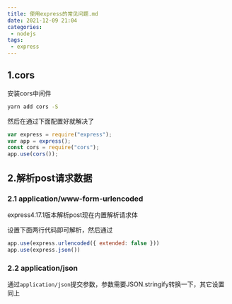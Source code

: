 ```yaml
---
title: 使用express的常见问题.md
date: 2021-12-09 21:04
categories:
 - nodejs
tags:
 - express
---
```

## 1.cors

安装cors中间件

```bash
yarn add cors -S
```

然后在通过下面配置好就解决了

```javascript
var express = require("express");
var app = express();
const cors = require("cors");
app.use(cors());
```

## 2.解析post请求数据

### 2.1 application/www-form-urlencoded

express4.17.1版本解析post现在内置解析请求体

设置下面两行代码即可解析，然后通过

```javascript
app.use(express.urlencoded({ extended: false }))
app.use(express.json())
```

### 2.2 application/json

通过`application/json`提交参数，参数需要JSON.stringify转换一下，其它设置同上
